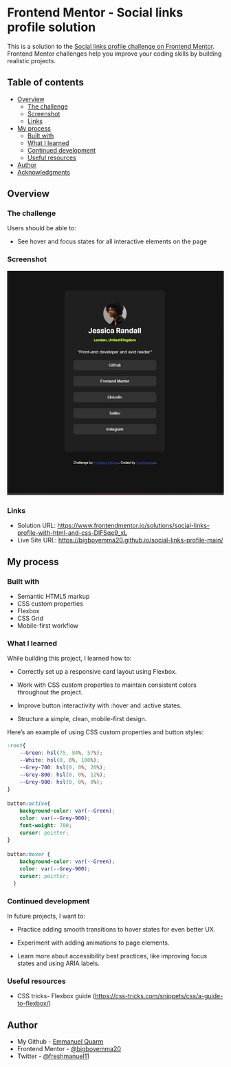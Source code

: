 # Frontend Mentor - Social links profile solution

This is a solution to the [Social links profile challenge on Frontend Mentor](https://www.frontendmentor.io/challenges/social-links-profile-UG32l9m6dQ). Frontend Mentor challenges help you improve your coding skills by building realistic projects. 

## Table of contents

- [Overview](#overview)
  - [The challenge](#the-challenge)
  - [Screenshot](#screenshot)
  - [Links](#links)
- [My process](#my-process)
  - [Built with](#built-with)
  - [What I learned](#what-i-learned)
  - [Continued development](#continued-development)
  - [Useful resources](#useful-resources)
- [Author](#author)
- [Acknowledgments](#acknowledgments)


## Overview

### The challenge

Users should be able to:

- See hover and focus states for all interactive elements on the page

### Screenshot

![](./screenshot.jpg)


### Links

- Solution URL: https://www.frontendmentor.io/solutions/social-links-profile-with-html-and-css-DlFSqe9_xL
- Live Site URL: https://bigboyemma20.github.io/social-links-profile-main/

## My process

### Built with

- Semantic HTML5 markup
- CSS custom properties
- Flexbox
- CSS Grid
- Mobile-first workflow



### What I learned

While building this project, I learned how to:

- Correctly set up a responsive card layout using Flexbox.

- Work with CSS custom properties to maintain consistent colors throughout the project.

- Improve button interactivity with :hover and :active states.

- Structure a simple, clean, mobile-first design.

Here’s an example of using CSS custom properties and button styles:


```css
:root{
    --Green: hsl(75, 94%, 57%);
    --White: hsl(0, 0%, 100%);
    --Grey-700: hsl(0, 0%, 20%);
    --Grey-800: hsl(0, 0%, 12%);
    --Grey-900: hsl(0, 0%, 8%);
}

button:active{
    background-color: var(--Green);
    color: var(--Grey-900);
    font-weight: 700;
    cursor: pointer;
}

button:hover {
    background-color: var(--Green);
    color: var(--Grey-900);
    cursor: pointer;
  }
```


### Continued development

In future projects, I want to:

- Practice adding smooth transitions to hover states for even better UX.

- Experiment with adding animations to page elements.

- Learn more about accessibility best practices, like improving focus states and using ARIA labels.

### Useful resources

- CSS tricks- Flexbox guide (https://css-tricks.com/snippets/css/a-guide-to-flexbox/) 



## Author

- My Github - [Emmanuel Quarm](https://github.com/bigboyemma20)
- Frontend Mentor - [@bigboyemma20](https://www.frontendmentor.io/profile/bigboyemma20)
- Twitter - [@freshmanuel11](https://www.twitter.com/freshmanuel11)


